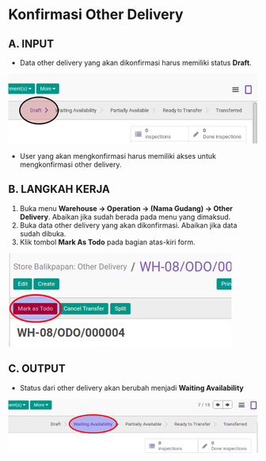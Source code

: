 # Konfirmasi Other Delivery

## A. INPUT

* Data other delivery yang akan dikonfirmasi harus memiliki status **Draft**.

![](../../img/other-delivery/status-draft.png)

* User yang akan mengkonfirmasi harus memiliki akses untuk mengkonfirmasi other delivery.

## B. LANGKAH KERJA

1. Buka menu **Warehouse -> Operation -> (Nama Gudang) -> Other Delivery**. Abaikan jika sudah berada pada menu yang dimaksud.
2. Buka data other delivery yang akan dikonfirmasi. Abaikan jika data sudah dibuka.
3. Klik tombol **Mark As Todo** pada bagian atas-kiri form.

![](../../img/other-delivery/tombol-mark-as-todo.png)

## C. OUTPUT

* Status dari other delivery akan berubah menjadi **Waiting Availability**

![](../../img/other-delivery/status-waiting.png)
